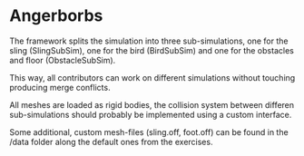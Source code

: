 # Angerborbs

The framework splits the simulation into three sub-simulations,
one for the sling (SlingSubSim), one for the bird (BirdSubSim) and 
one for the obstacles and floor (ObstacleSubSim).

This way, all contributors can work on different simulations without touching
producing merge conflicts.

All meshes are loaded as rigid bodies, the collision system between differen 
sub-simulations should probably be implemented using a custom interface.

Some additional, custom mesh-files (sling.off, foot.off) can be found in the
/data folder along the default ones from the exercises.